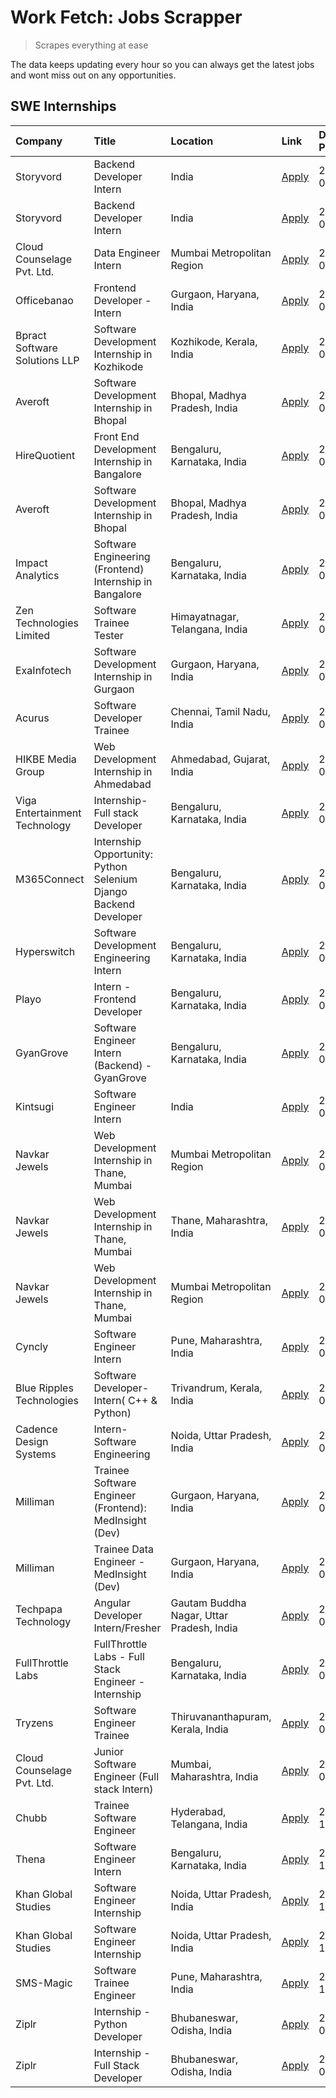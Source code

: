 # Work Fetch: Jobs Scrapper
> Scrapes everything at ease

The data keeps updating every hour so you can always get the latest jobs and wont miss out on any opportunities.

## SWE Internships
<!--START_SECTION:workfetch-->
| Company                       | Title                                                            | Location                                  | Link                                                                                                                                                                                                                                                                              | Date Posted   |
|:------------------------------|:-----------------------------------------------------------------|:------------------------------------------|:----------------------------------------------------------------------------------------------------------------------------------------------------------------------------------------------------------------------------------------------------------------------------------|:--------------|
| Storyvord                     | Backend Developer Intern                                         | India                                     | [Apply](https://in.linkedin.com/jobs/view/backend-developer-intern-at-storyvord-3518938006?position=31&pageNum=0&refId=FWG%2FuwMLk1npJPrXttr8mQ%3D%3D&trackingId=8XnNN0wNpHIp8znsjSIDmQ%3D%3D&trk=public_jobs_jserp-result_search-card)                                           | 2024-04-04    |
| Storyvord                     | Backend Developer Intern                                         | India                                     | [Apply](https://in.linkedin.com/jobs/view/backend-developer-intern-at-storyvord-3518938006?position=6&pageNum=2&refId=1CqD%2BW0aAgvOW6%2BUcd96VA%3D%3D&trackingId=61ixQbwDROpEg5Nh3IPdCg%3D%3D&trk=public_jobs_jserp-result_search-card)                                          | 2024-04-04    |
| Cloud Counselage Pvt. Ltd.    | Data Engineer Intern                                             | Mumbai Metropolitan Region                | [Apply](https://in.linkedin.com/jobs/view/data-engineer-intern-at-cloud-counselage-pvt-ltd-3877084213?position=58&pageNum=0&refId=FWG%2FuwMLk1npJPrXttr8mQ%3D%3D&trackingId=o0GcVP6aD6WjSsC7SJG5XQ%3D%3D&trk=public_jobs_jserp-result_search-card)                                | 2024-04-01    |
| Officebanao                   | Frontend Developer - Intern                                      | Gurgaon, Haryana, India                   | [Apply](https://in.linkedin.com/jobs/view/frontend-developer-intern-at-officebanao-3871265915?position=9&pageNum=0&refId=FWG%2FuwMLk1npJPrXttr8mQ%3D%3D&trackingId=oNGBRQb6Ili4X3jajtnkuQ%3D%3D&trk=public_jobs_jserp-result_search-card)                                         | 2024-03-28    |
| Bpract Software Solutions LLP | Software Development Internship in Kozhikode                     | Kozhikode, Kerala, India                  | [Apply](https://in.linkedin.com/jobs/view/software-development-internship-in-kozhikode-at-bpract-software-solutions-llp-3874054300?position=14&pageNum=0&refId=FWG%2FuwMLk1npJPrXttr8mQ%3D%3D&trackingId=ypn8EunR6c%2FicDTHgladCA%3D%3D&trk=public_jobs_jserp-result_search-card) | 2024-03-27    |
| Averoft                       | Software Development Internship in Bhopal                        | Bhopal, Madhya Pradesh, India             | [Apply](https://in.linkedin.com/jobs/view/software-development-internship-in-bhopal-at-averoft-3874051550?position=29&pageNum=0&refId=FWG%2FuwMLk1npJPrXttr8mQ%3D%3D&trackingId=I1GL5MCFB%2B7ZT7A8hr9BKw%3D%3D&trk=public_jobs_jserp-result_search-card)                          | 2024-03-27    |
| HireQuotient                  | Front End Development Internship in Bangalore                    | Bengaluru, Karnataka, India               | [Apply](https://in.linkedin.com/jobs/view/front-end-development-internship-in-bangalore-at-hirequotient-3874053279?position=42&pageNum=0&refId=FWG%2FuwMLk1npJPrXttr8mQ%3D%3D&trackingId=VkxqsyBcF46CvugYqzC6BQ%3D%3D&trk=public_jobs_jserp-result_search-card)                   | 2024-03-27    |
| Averoft                       | Software Development Internship in Bhopal                        | Bhopal, Madhya Pradesh, India             | [Apply](https://in.linkedin.com/jobs/view/software-development-internship-in-bhopal-at-averoft-3874051550?position=4&pageNum=2&refId=1CqD%2BW0aAgvOW6%2BUcd96VA%3D%3D&trackingId=yu77LU6KY0bYyvEPXx0gYg%3D%3D&trk=public_jobs_jserp-result_search-card)                           | 2024-03-27    |
| Impact Analytics              | Software Engineering (Frontend) Internship in Bangalore          | Bengaluru, Karnataka, India               | [Apply](https://in.linkedin.com/jobs/view/software-engineering-frontend-internship-in-bangalore-at-impact-analytics-3872535077?position=4&pageNum=0&refId=FWG%2FuwMLk1npJPrXttr8mQ%3D%3D&trackingId=QO8iOQCLec%2F3CYr6qdb%2BPg%3D%3D&trk=public_jobs_jserp-result_search-card)    | 2024-03-26    |
| Zen Technologies Limited      | Software Trainee Tester                                          | Himayatnagar, Telangana, India            | [Apply](https://in.linkedin.com/jobs/view/software-trainee-tester-at-zen-technologies-limited-3872100214?position=7&pageNum=0&refId=FWG%2FuwMLk1npJPrXttr8mQ%3D%3D&trackingId=8MB81PqOylEeT%2FZorF7z%2Fw%3D%3D&trk=public_jobs_jserp-result_search-card)                          | 2024-03-26    |
| ExaInfotech                   | Software Development Internship in Gurgaon                       | Gurgaon, Haryana, India                   | [Apply](https://in.linkedin.com/jobs/view/software-development-internship-in-gurgaon-at-exainfotech-3872534185?position=10&pageNum=0&refId=FWG%2FuwMLk1npJPrXttr8mQ%3D%3D&trackingId=%2F6iWbjnLfwSzbwuBidLmfA%3D%3D&trk=public_jobs_jserp-result_search-card)                     | 2024-03-26    |
| Acurus                        | Software Developer Trainee                                       | Chennai, Tamil Nadu, India                | [Apply](https://in.linkedin.com/jobs/view/software-developer-trainee-at-acurus-3871400616?position=16&pageNum=0&refId=FWG%2FuwMLk1npJPrXttr8mQ%3D%3D&trackingId=YgwZk5UJa2ihl5y49RChlA%3D%3D&trk=public_jobs_jserp-result_search-card)                                            | 2024-03-26    |
| HIKBE Media Group             | Web Development Internship in Ahmedabad                          | Ahmedabad, Gujarat, India                 | [Apply](https://in.linkedin.com/jobs/view/web-development-internship-in-ahmedabad-at-hikbe-media-group-3872529646?position=38&pageNum=0&refId=FWG%2FuwMLk1npJPrXttr8mQ%3D%3D&trackingId=uXNXPqJeluQ6RyPCTl37Gw%3D%3D&trk=public_jobs_jserp-result_search-card)                    | 2024-03-26    |
| Viga Entertainment Technology | Internship-Full stack Developer                                  | Bengaluru, Karnataka, India               | [Apply](https://in.linkedin.com/jobs/view/internship-full-stack-developer-at-viga-entertainment-technology-3870669789?position=18&pageNum=0&refId=FWG%2FuwMLk1npJPrXttr8mQ%3D%3D&trackingId=A68LEE1uDjOKOQrNcuY4%2BA%3D%3D&trk=public_jobs_jserp-result_search-card)              | 2024-03-25    |
| M365Connect                   | Internship Opportunity: Python Selenium Django Backend Developer | Bengaluru, Karnataka, India               | [Apply](https://in.linkedin.com/jobs/view/internship-opportunity-python-selenium-django-backend-developer-at-m365connect-3868219387?position=47&pageNum=0&refId=FWG%2FuwMLk1npJPrXttr8mQ%3D%3D&trackingId=cqv2RDYPdNXuUL9hIYZxjw%3D%3D&trk=public_jobs_jserp-result_search-card)  | 2024-03-24    |
| Hyperswitch                   | Software Development Engineering Intern                          | Bengaluru, Karnataka, India               | [Apply](https://in.linkedin.com/jobs/view/software-development-engineering-intern-at-hyperswitch-3865513498?position=41&pageNum=0&refId=FWG%2FuwMLk1npJPrXttr8mQ%3D%3D&trackingId=lfBD0QAzw3uZZ212lF5uSQ%3D%3D&trk=public_jobs_jserp-result_search-card)                          | 2024-03-23    |
| Playo                         | Intern - Frontend Developer                                      | Bengaluru, Karnataka, India               | [Apply](https://in.linkedin.com/jobs/view/intern-frontend-developer-at-playo-3864131172?position=5&pageNum=0&refId=FWG%2FuwMLk1npJPrXttr8mQ%3D%3D&trackingId=c3mlTTDY0Q%2BlugXItwB0MA%3D%3D&trk=public_jobs_jserp-result_search-card)                                             | 2024-03-22    |
| GyanGrove                     | Software Engineer Intern (Backend) - GyanGrove                   | Bengaluru, Karnataka, India               | [Apply](https://in.linkedin.com/jobs/view/software-engineer-intern-backend-gyangrove-at-gyangrove-3867447511?position=57&pageNum=0&refId=FWG%2FuwMLk1npJPrXttr8mQ%3D%3D&trackingId=FmG%2FpmR9ZORlQrkrJpt5WQ%3D%3D&trk=public_jobs_jserp-result_search-card)                       | 2024-03-22    |
| Kintsugi                      | Software Engineer Intern                                         | India                                     | [Apply](https://in.linkedin.com/jobs/view/software-engineer-intern-at-kintsugi-3857074071?position=24&pageNum=0&refId=FWG%2FuwMLk1npJPrXttr8mQ%3D%3D&trackingId=f7DQLIdMP1wAtbVduIIkDQ%3D%3D&trk=public_jobs_jserp-result_search-card)                                            | 2024-03-16    |
| Navkar Jewels                 | Web Development Internship in Thane, Mumbai                      | Mumbai Metropolitan Region                | [Apply](https://in.linkedin.com/jobs/view/web-development-internship-in-thane-mumbai-at-navkar-jewels-3858080315?position=35&pageNum=0&refId=FWG%2FuwMLk1npJPrXttr8mQ%3D%3D&trackingId=dYX4H%2FIzEIdUDs9uz87Omw%3D%3D&trk=public_jobs_jserp-result_search-card)                   | 2024-03-15    |
| Navkar Jewels                 | Web Development Internship in Thane, Mumbai                      | Thane, Maharashtra, India                 | [Apply](https://in.linkedin.com/jobs/view/web-development-internship-in-thane-mumbai-at-navkar-jewels-3858087224?position=40&pageNum=0&refId=FWG%2FuwMLk1npJPrXttr8mQ%3D%3D&trackingId=HO03CR%2FO84dJgtT1Zt8mWQ%3D%3D&trk=public_jobs_jserp-result_search-card)                   | 2024-03-15    |
| Navkar Jewels                 | Web Development Internship in Thane, Mumbai                      | Mumbai Metropolitan Region                | [Apply](https://in.linkedin.com/jobs/view/web-development-internship-in-thane-mumbai-at-navkar-jewels-3858080315?position=10&pageNum=2&refId=1CqD%2BW0aAgvOW6%2BUcd96VA%3D%3D&trackingId=oail8EDmic%2Bm%2BbAK1CXGMA%3D%3D&trk=public_jobs_jserp-result_search-card)               | 2024-03-15    |
| Cyncly                        | Software Engineer Intern                                         | Pune, Maharashtra, India                  | [Apply](https://in.linkedin.com/jobs/view/software-engineer-intern-at-cyncly-3853990178?position=13&pageNum=0&refId=FWG%2FuwMLk1npJPrXttr8mQ%3D%3D&trackingId=MP%2BVWMQ6a%2BvEuGILQkHBog%3D%3D&trk=public_jobs_jserp-result_search-card)                                          | 2024-03-13    |
| Blue Ripples Technologies     | Software Developer- Intern( C++  & Python)                       | Trivandrum, Kerala, India                 | [Apply](https://in.linkedin.com/jobs/view/software-developer-intern-c%2B%2B-python-at-blue-ripples-technologies-3856150730?position=15&pageNum=0&refId=FWG%2FuwMLk1npJPrXttr8mQ%3D%3D&trackingId=8KDX5z3ZBcVZBoVBVjWapQ%3D%3D&trk=public_jobs_jserp-result_search-card)           | 2024-03-13    |
| Cadence Design Systems        | Intern-Software Engineering                                      | Noida, Uttar Pradesh, India               | [Apply](https://in.linkedin.com/jobs/view/intern-software-engineering-at-cadence-design-systems-3794689056?position=51&pageNum=0&refId=FWG%2FuwMLk1npJPrXttr8mQ%3D%3D&trackingId=dZF5e8jLXHQv1%2FB3Gh2cew%3D%3D&trk=public_jobs_jserp-result_search-card)                         | 2024-03-09    |
| Milliman                      | Trainee Software Engineer (Frontend): MedInsight (Dev)           | Gurgaon, Haryana, India                   | [Apply](https://in.linkedin.com/jobs/view/trainee-software-engineer-frontend-medinsight-dev-at-milliman-3792874280?position=8&pageNum=0&refId=FWG%2FuwMLk1npJPrXttr8mQ%3D%3D&trackingId=NqX1Osm%2BJBbHNgEj5eEOKA%3D%3D&trk=public_jobs_jserp-result_search-card)                  | 2024-03-01    |
| Milliman                      | Trainee Data Engineer - MedInsight (Dev)                         | Gurgaon, Haryana, India                   | [Apply](https://in.linkedin.com/jobs/view/trainee-data-engineer-medinsight-dev-at-milliman-3789275187?position=48&pageNum=0&refId=FWG%2FuwMLk1npJPrXttr8mQ%3D%3D&trackingId=akDwBzYE3wFKBDLBfthPiw%3D%3D&trk=public_jobs_jserp-result_search-card)                                | 2024-02-23    |
| Techpapa Technology           | Angular Developer Intern/Fresher                                 | Gautam Buddha Nagar, Uttar Pradesh, India | [Apply](https://in.linkedin.com/jobs/view/angular-developer-intern-fresher-at-techpapa-technology-3834305862?position=39&pageNum=0&refId=FWG%2FuwMLk1npJPrXttr8mQ%3D%3D&trackingId=BgpIJiUTYTh5m8nYl82f%2Bg%3D%3D&trk=public_jobs_jserp-result_search-card)                       | 2024-02-20    |
| FullThrottle Labs             | FullThrottle Labs - Full Stack Engineer - Internship             | Bengaluru, Karnataka, India               | [Apply](https://in.linkedin.com/jobs/view/fullthrottle-labs-full-stack-engineer-internship-at-fullthrottle-labs-3829636016?position=37&pageNum=0&refId=FWG%2FuwMLk1npJPrXttr8mQ%3D%3D&trackingId=4FHuQWemGY9vfOkQkZs3OA%3D%3D&trk=public_jobs_jserp-result_search-card)           | 2024-02-17    |
| Tryzens                       | Software Engineer Trainee                                        | Thiruvananthapuram, Kerala, India         | [Apply](https://in.linkedin.com/jobs/view/software-engineer-trainee-at-tryzens-3809363491?position=25&pageNum=0&refId=FWG%2FuwMLk1npJPrXttr8mQ%3D%3D&trackingId=IoGKdr%2B84uGHr%2FQ54PSnfA%3D%3D&trk=public_jobs_jserp-result_search-card)                                        | 2024-01-18    |
| Cloud Counselage Pvt. Ltd.    | Junior Software Engineer (Full stack Intern)                     | Mumbai, Maharashtra, India                | [Apply](https://in.linkedin.com/jobs/view/junior-software-engineer-full-stack-intern-at-cloud-counselage-pvt-ltd-3803132814?position=21&pageNum=0&refId=FWG%2FuwMLk1npJPrXttr8mQ%3D%3D&trackingId=LvXnhmNetOb8sc6BU6mk3g%3D%3D&trk=public_jobs_jserp-result_search-card)          | 2024-01-11    |
| Chubb                         | Trainee Software Engineer                                        | Hyderabad, Telangana, India               | [Apply](https://in.linkedin.com/jobs/view/trainee-software-engineer-at-chubb-3811550279?position=49&pageNum=0&refId=FWG%2FuwMLk1npJPrXttr8mQ%3D%3D&trackingId=Nrt91vyBEKTBiqQv9sZ9Jg%3D%3D&trk=public_jobs_jserp-result_search-card)                                              | 2023-12-28    |
| Thena                         | Software Engineer Intern                                         | Bengaluru, Karnataka, India               | [Apply](https://in.linkedin.com/jobs/view/software-engineer-intern-at-thena-3778731751?position=17&pageNum=0&refId=FWG%2FuwMLk1npJPrXttr8mQ%3D%3D&trackingId=KoMGSjAHitU8ea2h3caJ2w%3D%3D&trk=public_jobs_jserp-result_search-card)                                               | 2023-12-05    |
| Khan Global Studies           | Software Engineer Internship                                     | Noida, Uttar Pradesh, India               | [Apply](https://in.linkedin.com/jobs/view/software-engineer-internship-at-khan-global-studies-3766942197?position=34&pageNum=0&refId=FWG%2FuwMLk1npJPrXttr8mQ%3D%3D&trackingId=CHd3fY0qJ5bvIadHv62J0g%3D%3D&trk=public_jobs_jserp-result_search-card)                             | 2023-11-27    |
| Khan Global Studies           | Software Engineer Internship                                     | Noida, Uttar Pradesh, India               | [Apply](https://in.linkedin.com/jobs/view/software-engineer-internship-at-khan-global-studies-3766942197?position=9&pageNum=2&refId=1CqD%2BW0aAgvOW6%2BUcd96VA%3D%3D&trackingId=lyu09il7WTybLaZly9smHQ%3D%3D&trk=public_jobs_jserp-result_search-card)                            | 2023-11-27    |
| SMS-Magic                     | Software Trainee Engineer                                        | Pune, Maharashtra, India                  | [Apply](https://in.linkedin.com/jobs/view/software-trainee-engineer-at-sms-magic-3761409781?position=23&pageNum=0&refId=FWG%2FuwMLk1npJPrXttr8mQ%3D%3D&trackingId=n77iBX1jiGo9b1Ty1vJRkg%3D%3D&trk=public_jobs_jserp-result_search-card)                                          | 2023-11-16    |
| Ziplr                         | Internship - Python Developer                                    | Bhubaneswar, Odisha, India                | [Apply](https://in.linkedin.com/jobs/view/internship-python-developer-at-ziplr-3645677592?position=45&pageNum=0&refId=FWG%2FuwMLk1npJPrXttr8mQ%3D%3D&trackingId=JPDVGT1MsQDL%2B5SFqR6UqQ%3D%3D&trk=public_jobs_jserp-result_search-card)                                          | 2023-06-02    |
| Ziplr                         | Internship - Full Stack Developer                                | Bhubaneswar, Odisha, India                | [Apply](https://in.linkedin.com/jobs/view/internship-full-stack-developer-at-ziplr-3645675705?position=50&pageNum=0&refId=FWG%2FuwMLk1npJPrXttr8mQ%3D%3D&trackingId=2w2BeAA1fnre%2FckJWLvruQ%3D%3D&trk=public_jobs_jserp-result_search-card)                                      | 2023-06-02    |
<!--END_SECTION:workfetch-->
